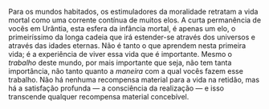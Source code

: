 ﻿Para os mundos habitados, os estimuladores da moralidade retratam a vida mortal como uma corrente contínua de muitos elos. A curta permanência de vocês em Urântia, esta esfera da infância mortal, é apenas um elo, o primeiríssimo da longa cadeia que irá estender-se através dos universos e através das idades eternas. Não é tanto o que aprendem nesta primeira vida; é a experiência de viver essa vida que é importante. Mesmo o *trabalho* deste mundo, por mais importante que seja, não tem tanta importância, não tanto quanto a *maneira* com a qual vocês fazem esse trabalho. Não há nenhuma recompensa material para a vida na retidão, mas há a satisfação profunda — a consciência da realização — e isso transcende qualquer recompensa material concebível.